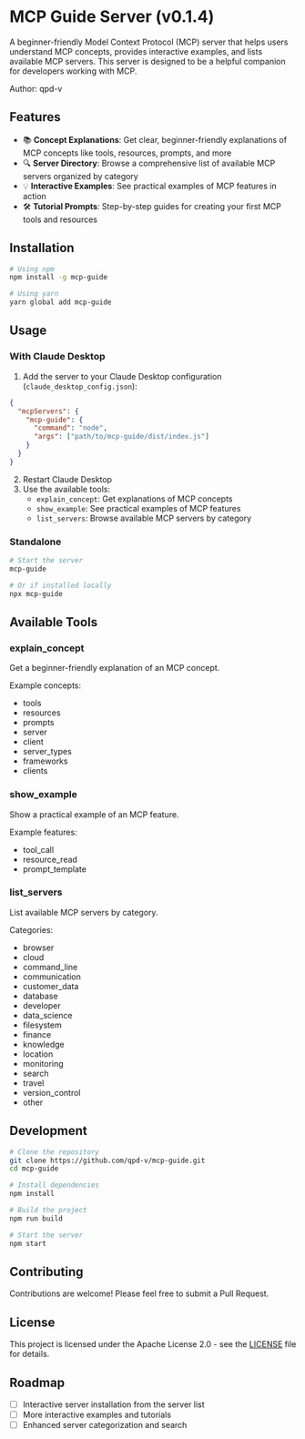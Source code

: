 # MCP Guide Server (v0.1.4)

A beginner-friendly Model Context Protocol (MCP) server that helps users understand MCP concepts, provides interactive examples, and lists available MCP servers. This server is designed to be a helpful companion for developers working with MCP.

Author: qpd-v

## Features

- 📚 **Concept Explanations**: Get clear, beginner-friendly explanations of MCP concepts like tools, resources, prompts, and more
- 🔍 **Server Directory**: Browse a comprehensive list of available MCP servers organized by category
- 💡 **Interactive Examples**: See practical examples of MCP features in action
- 🛠️ **Tutorial Prompts**: Step-by-step guides for creating your first MCP tools and resources

## Installation

```bash
# Using npm
npm install -g mcp-guide

# Using yarn
yarn global add mcp-guide
```

## Usage

### With Claude Desktop

1. Add the server to your Claude Desktop configuration (`claude_desktop_config.json`):

```json
{
  "mcpServers": {
    "mcp-guide": {
      "command": "node",
      "args": ["path/to/mcp-guide/dist/index.js"]
    }
  }
}
```

2. Restart Claude Desktop
3. Use the available tools:
   - `explain_concept`: Get explanations of MCP concepts
   - `show_example`: See practical examples of MCP features
   - `list_servers`: Browse available MCP servers by category

### Standalone

```bash
# Start the server
mcp-guide

# Or if installed locally
npx mcp-guide
```

## Available Tools

### explain_concept
Get a beginner-friendly explanation of an MCP concept.

Example concepts:
- tools
- resources
- prompts
- server
- client
- server_types
- frameworks
- clients

### show_example
Show a practical example of an MCP feature.

Example features:
- tool_call
- resource_read
- prompt_template

### list_servers
List available MCP servers by category.

Categories:
- browser
- cloud
- command_line
- communication
- customer_data
- database
- developer
- data_science
- filesystem
- finance
- knowledge
- location
- monitoring
- search
- travel
- version_control
- other

## Development

```bash
# Clone the repository
git clone https://github.com/qpd-v/mcp-guide.git
cd mcp-guide

# Install dependencies
npm install

# Build the project
npm run build

# Start the server
npm start
```

## Contributing

Contributions are welcome! Please feel free to submit a Pull Request.

## License

This project is licensed under the Apache License 2.0 - see the [LICENSE](LICENSE) file for details.

## Roadmap

- [ ] Interactive server installation from the server list
- [ ] More interactive examples and tutorials
- [ ] Enhanced server categorization and search